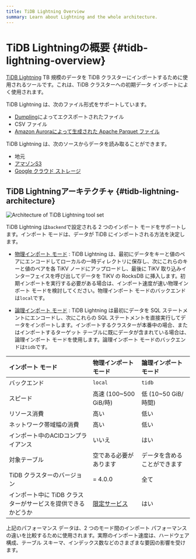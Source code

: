 ```yaml
---
title: TiDB Lightning Overview
summary: Learn about Lightning and the whole architecture.
---
```


# TiDB Lightningの概要 {#tidb-lightning-overview}

[TiDB Lightning](https://github.com/pingcap/tidb/tree/master/br/pkg/lightning) TB 規模のデータを TiDB クラスターにインポートするために使用されるツールです。これは、TiDB クラスターへの初期データ インポートによく使用されます。

TiDB Lightning は、次のファイル形式をサポートしています。

-   [Dumpling](/dumpling-overview.md)によってエクスポートされたファイル
-   CSV ファイル
-   [Amazon Auroraによって生成された Apache Parquet ファイル](/migrate-aurora-to-tidb.md)

TiDB Lightning は、次のソースからデータを読み取ることができます。

-   地元
-   [アマゾンS3](/br/backup-and-restore-storages.md#url-format)
-   [Google クラウド ストレージ](/br/backup-and-restore-storages.md#url-format)

## TiDB Lightningアーキテクチャ {#tidb-lightning-architecture}

![Architecture of TiDB Lightning tool set](https://download.pingcap.com/images/docs/tidb-lightning-architecture.png)

TiDB Lightning は`backend`で設定される 2 つのインポート モードをサポートします。インポート モードは、データが TiDB にインポートされる方法を決定します。

-   [物理インポート モード](/tidb-lightning/tidb-lightning-physical-import-mode.md) : TiDB Lightning は、最初にデータをキーと値のペアにエンコードしてローカルの一時ディレクトリに保存し、次にこれらのキーと値のペアを各 TiKV ノードにアップロードし、最後に TiKV 取り込みインターフェイスを呼び出してデータを TiKV の RocksDB に挿入します。初期インポートを実行する必要がある場合は、インポート速度が速い物理インポート モードを検討してください。物理インポート モードのバックエンドは`local`です。

-   [論理インポート モード](/tidb-lightning/tidb-lightning-logical-import-mode.md) : TiDB Lightning は最初にデータを SQL ステートメントにエンコードし、次にこれらの SQL ステートメントを直接実行してデータをインポートします。インポートするクラスターが本番中の場合、またはインポートするターゲット テーブルに既にデータが含まれている場合は、論理インポート モードを使用します。論理インポート モードのバックエンドは`tidb`です。

| インポート モード                         | 物理インポート モード                                                                  | 論理インポート モード      |
| :-------------------------------- | :--------------------------------------------------------------------------- | :--------------- |
| バックエンド                            | `local`                                                                      | `tidb`           |
| スピード                              | 高速 (100~500 GiB/時)                                                           | 低 (10~50 GiB/時間) |
| リソース消費                            | 高い                                                                           | 低い               |
| ネットワーク帯域幅の消費                      | 高い                                                                           | 低い               |
| インポート中のACIDコンプライアンス               | いいえ                                                                          | はい               |
| 対象テーブル                            | 空である必要があります                                                                  | データを含めることができます   |
| TiDB クラスターのバージョン                  | = 4.0.0                                                                      | 全て               |
| インポート中に TiDB クラスターがサービスを提供できるかどうか | [限定サービス](/tidb-lightning/tidb-lightning-physical-import-mode.md#limitations) | はい               |

<Note>上記のパフォーマンス データは、2 つのモード間のインポート パフォーマンスの違いを比較するために使用されます。実際のインポート速度は、ハードウェア構成、テーブル スキーマ、インデックス数などのさまざまな要因の影響を受けます。</Note>

